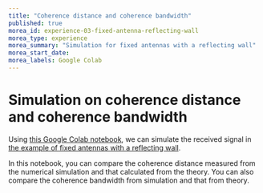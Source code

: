 ```yaml
---
title: "Coherence distance and coherence bandwidth"
published: true
morea_id: experience-03-fixed-antenna-reflecting-wall
morea_type: experience
morea_summary: "Simulation for fixed antennas with a reflecting wall"
morea_start_date: 
morea_labels: Google Colab
---
```


# Simulation on coherence distance and coherence bandwidth

Using [this Google Colab notebook](https://colab.research.google.com/drive/1NyHWOKCa2XM3JUiloteoLyeSNtgX-xjg?usp=sharing), we can simulate the received signal in [the example of fixed antennas with a reflecting wall](reading-03-reflecting-wall-fixed-antenna.html).

In this notebook, you can compare the coherence distance measured from the numerical simulation and that calculated from the theory. You can also compare the coherence bandwidth from simulation and that from theory.
